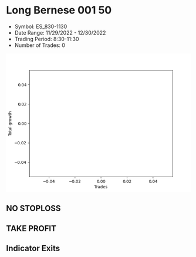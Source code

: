 # Long Bernese 001 50 
- Symbol: ES_830-1130
- Date Range: 11/29/2022 - 12/30/2022
- Trading Period: 8:30-11:30
- Number of Trades: 0

![Plot](LongBernese00150ES_830-1130.png)
## NO STOPLOSS














## TAKE PROFIT











## Indicator Exits

